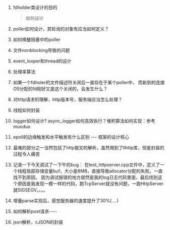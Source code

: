 1. fdholder类设计的目的
   > 如何设计
2. poller如何设计，其轮询的对象有应当如何定义？
3. 如何唤醒阻塞中的poller
4. 文件nonblocking导致的问题
5. event_looper和thread的设计
6. 处理率算法
7. 如果一个fdholer的文件描述符关闭后一直存在于某个poller中， 而新到的连接OS分配的fd刚好又是这个关闭的，会发生什么？
8. 对http请求的理解，http版本号，服务端应当怎么处理？
9. 线程如何封装
10. logger如何设计? async_logger如何高效执行？堆积算法如何实现：参考muoduo
11. epoll的边缘触发和水平触发有什么区别 --- 框架的设计核心
12. 最难的部分之一当然包括了http报文的解析，虽然用到了llhttp库，但是封装的过程令人痛苦

13. 记录一下今天调试了一下午的bug： 在test_httpserver.cpp文件中，定义了一个线程局部存储变量buf，大小是8MB，直接导致allocator分配的失败，一直找不到原因，
    因为调试报错的地方居然是我的log日志代码里面，最后找到这个原因是我发现一模一样的代码，跑TcpServer就没有问题，一跑HttpServer 就SIGSEGV。。。。

14. 增量parse实现后，感觉服务器的速度提升了30%(....)
15. 如何解析post请求----
16. json解析，cJSON的封装
